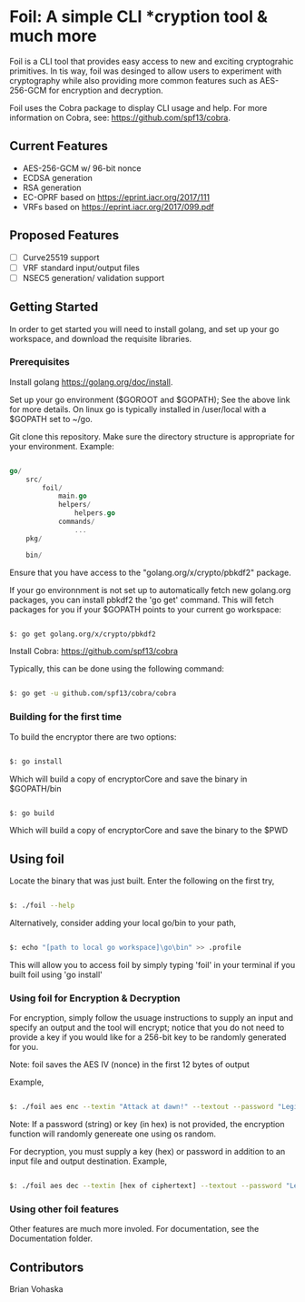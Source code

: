 # Foil: A simple CLI *cryption tool & much more

Foil is a CLI tool that provides easy access to new and exciting cryptograhic primitives. In tis way, foil was desinged to allow users to experiment with cryptography while also providing more common features such as AES-256-GCM for encryption and decryption.

Foil uses the Cobra package to display CLI usage and help. For more information on Cobra, see: <https://github.com/spf13/cobra>.

## Current Features

* AES-256-GCM w/ 96-bit nonce
* ECDSA generation
* RSA generation
* EC-OPRF based on <https://eprint.iacr.org/2017/111>
* VRFs based on <https://eprint.iacr.org/2017/099.pdf>

## Proposed Features

- [ ] Curve25519 support
- [ ] VRF standard input/output files
- [ ] NSEC5 generation/ validation support

## Getting Started

In order to get started you will need to install golang, and set up your go workspace, and download the requisite libraries.

### Prerequisites

Install golang <https://golang.org/doc/install>.

Set up your go environment ($GOROOT and $GOPATH); See the above link for more details. On linux go is typically installed in /user/local with a $GOPATH set to ~/go.

Git clone this repository. Make sure the directory structure is appropriate for your environment. Example:

```go

go/
    src/
        foil/
            main.go
            helpers/
                helpers.go
            commands/
                ...
    pkg/

    bin/

```

Ensure that you have access to the "golang.org/x/crypto/pbkdf2" package.

If your go environnment is not set up to automatically fetch new golang.org packages, you can install pbkdf2 the 'go get' command. This will fetch packages for you if your $GOPATH points to your current go workspace:

```bash

$: go get golang.org/x/crypto/pbkdf2

```

Install Cobra:  <https://github.com/spf13/cobra>

Typically, this can be done using the following command:

```bash

$: go get -u github.com/spf13/cobra/cobra

```

### Building for the first time

To build the encryptor there are two options:

```bash

$: go install

```

Which will build a copy of encryptorCore and save the binary in $GOPATH/bin

```bash

$: go build

```

Which will build a copy of encryptorCore and save the binary to the $PWD

## Using foil

Locate the binary that was just built. Enter the following on the first try,

```bash

$: ./foil --help

```

Alternatively, consider adding your local go/bin to your path,

```bash

$: echo "[path to local go workspace]\go\bin" >> .profile

```

This will allow you to access foil by simply typing 'foil' in your terminal if you built foil using 'go install'

### Using foil for Encryption & Decryption

For encryption, simply follow the usuage instructions to supply an input and specify an output and the tool will encrypt; notice that you do not need to provide a key if you would like for a 256-bit key to be randomly generated for you. 

Note: foil saves the AES IV (nonce) in the first 12 bytes of output

Example,

```bash

$: ./foil aes enc --textin "Attack at dawn!" --textout --password "LegitPa$$word1999" --adata "I love encryption"

```

Note: If a password (string) or key (in hex) is not provided, the encryption function will randomly genereate one using os random.

For decryption, you must supply a key (hex) or password in addition to an input file and output destination. Example,

```bash

$: ./foil aes dec --textin [hex of ciphertext] --textout --password "LegitPa$$word1999" --adata "I love encryption"

```

### Using other foil features

Other features are much more involed. For documentation, see the Documentation folder.

## Contributors

Brian Vohaska